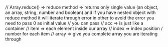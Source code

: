 // Array.reduce() => reduce method => returns only single value (an object, an array, string, number and boolean) and if you have nested object with reduce method it will iterate through error in other to avoid the error you need to pass 0 as initial value
// you can pass 
// acc => is just like a container
// item => each element inside our array
// index => index position / number for each item
// array => give you complete array you are iterating through 